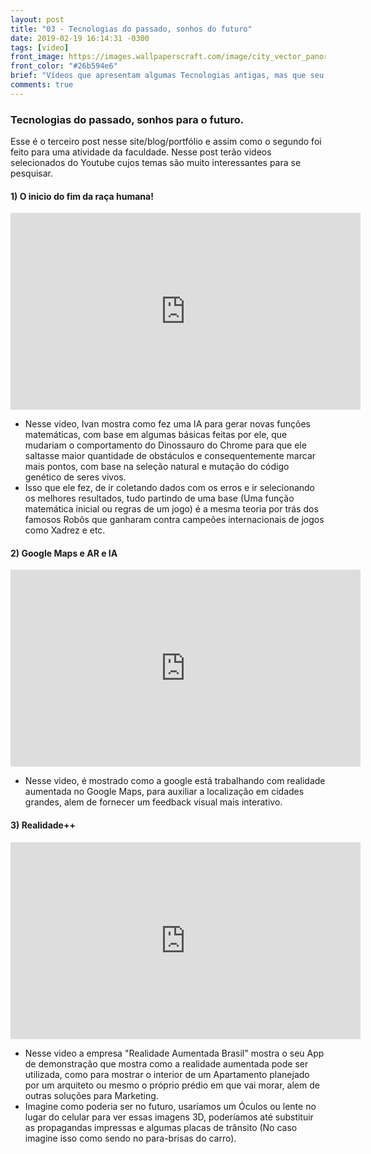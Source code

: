 ```yaml
---
layout: post
title: "03 - Tecnologias do passado, sonhos do futuro"
date: 2019-02-19 16:14:31 -0300
tags: [video]
front_image: https://images.wallpaperscraft.com/image/city_vector_panorama_119914_1280x720.jpg
front_color: "#26b594e6"
brief: "Vídeos que apresentam algumas Tecnologias antigas, mas que seu avanço irá mudar nossas vidas futuras."
comments: true
---
```


### Tecnologias do passado, sonhos para o futuro.

Esse é o terceiro post nesse site/blog/portfólio e assim como o segundo foi feito para uma atividade da
faculdade. Nesse post terão videos selecionados do Youtube cujos temas são muito interessantes para se
pesquisar.

#### 1) O inicio do fim da raça humana!

<iframe width="560" height="315" src="https://www.youtube.com/embed/P7XHzqZjXQs" frameborder="0" allow="accelerometer; encrypted-media; gyroscope; picture-in-picture" allowfullscreen></iframe>

- Nesse video, Ivan mostra como fez uma IA para gerar novas funções matemáticas,
  com base em algumas básicas feitas por ele, que mudariam o comportamento
  do Dinossauro do Chrome para que ele saltasse maior quantidade de obstáculos e consequentemente marcar
  mais pontos, com base na seleção natural e mutação do código genético de seres vivos.
- Isso que ele fez, de ir coletando dados com os erros e ir selecionando os melhores resultados, tudo partindo
  de uma base (Uma função matemática inicial ou regras de um jogo) é a mesma teoria por trás dos famosos Robôs que ganharam
  contra campeões internacionais de jogos como Xadrez e etc.

#### 2) Google Maps e AR e IA

<iframe width="560" height="315" src="https://www.youtube.com/embed/XWbY5jdJnHg" frameborder="0" allow="accelerometer; encrypted-media; gyroscope; picture-in-picture" allowfullscreen></iframe>

- Nesse video, é mostrado como a google está trabalhando com realidade aumentada no Google Maps, para
  auxiliar a localização em cidades grandes, alem de fornecer um feedback visual mais interativo.

#### 3) Realidade++

<iframe width="560" height="315" src="https://www.youtube.com/embed/6AUUT88A_mc" frameborder="0" allow="accelerometer; encrypted-media; gyroscope; picture-in-picture" allowfullscreen></iframe>

- Nesse video a empresa "Realidade Aumentada Brasil" mostra o seu App de demonstração que mostra como a
  realidade aumentada pode ser utilizada, como para mostrar o interior de um Apartamento planejado por um
  arquiteto ou mesmo o próprio prédio em que vai morar, alem de outras soluções para Marketing.
- Imagine como poderia ser no futuro, usaríamos um Óculos ou lente no lugar do celular para ver
  essas imagens 3D, poderíamos até substituir as propagandas impressas e algumas placas de trânsito (No caso
  imagine isso como sendo no para-brisas do carro).
